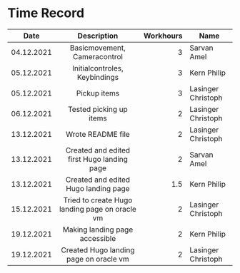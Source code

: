 # Time Record

| Date | Description | Workhours |	Name |
| ----- |:---------:|---------:|-------|
| 04.12.2021 | Basicmovement, Cameracontrol | 3 | Sarvan Amel
| 05.12.2021 | Initialcontroles, Keybindings | 3 | Kern Philip
| 05.12.2021 | Pickup items | 3 | Lasinger Christoph
| 06.12.2021 | Tested picking up items | 2 | Lasinger Christoph
| 13.12.2021 | Wrote README file | 2 | Lasinger Christoph
| 13.12.2021 | Created and edited first Hugo landing page | 2 | Sarvan Amel
| 13.12.2021 | Created and edited Hugo landing page | 1.5 | Kern Philip
| 15.12.2021 | Tried to create Hugo landing page on oracle vm | 2 | Lasinger Christoph
| 19.12.2021 | Making landing page accessible | 2 | Kern Philip
| 19.12.2021 | Created Hugo landing page on oracle vm | 2 | Lasinger Christoph
